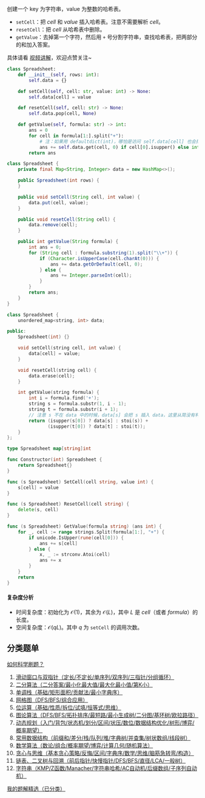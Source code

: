 创建一个 key 为字符串，value 为整数的哈希表。

- $\texttt{setCell}$：把 $\textit{cell}$ 和 $\textit{value}$ 插入哈希表。注意不需要解析 $\textit{cell}$。
- $\texttt{resetCell}$：把 $\textit{cell}$ 从哈希表中删除。
- $\texttt{getValue}$：去掉第一个字符，然后用 $\texttt{+}$ 号分割字符串，查找哈希表，把两部分的和加入答案。

具体请看 [视频讲解](https://www.bilibili.com/video/BV1i6Q8YUEtN/?t=1m53s)，欢迎点赞关注~

```py [sol-Python3]
class Spreadsheet:
    def __init__(self, rows: int):
        self.data = {}

    def setCell(self, cell: str, value: int) -> None:
        self.data[cell] = value

    def resetCell(self, cell: str) -> None:
        self.data.pop(cell, None)

    def getValue(self, formula: str) -> int:
        ans = 0
        for cell in formula[1:].split("+"):
            # 注：如果用 defaultdict(int)，哪怕是访问 self.data[cell] 也会把 cell 插入哈希表，增加空间复杂度
            ans += self.data.get(cell, 0) if cell[0].isupper() else int(cell)
        return ans
```

```java [sol-Java]
class Spreadsheet {
    private final Map<String, Integer> data = new HashMap<>();

    public Spreadsheet(int rows) {
    }

    public void setCell(String cell, int value) {
        data.put(cell, value);
    }

    public void resetCell(String cell) {
        data.remove(cell);
    }

    public int getValue(String formula) {
        int ans = 0;
        for (String cell : formula.substring(1).split("\\+")) {
            if (Character.isUpperCase(cell.charAt(0))) {
                ans += data.getOrDefault(cell, 0);
            } else {
                ans += Integer.parseInt(cell);
            }
        }
        return ans;
    }
}
```

```cpp [sol-C++]
class Spreadsheet {
    unordered_map<string, int> data;

public:
    Spreadsheet(int) {}

    void setCell(string cell, int value) {
        data[cell] = value;
    }

    void resetCell(string cell) {
        data.erase(cell);
    }

    int getValue(string formula) {
        int i = formula.find('+');
        string s = formula.substr(1, i - 1);
        string t = formula.substr(i + 1);
        // 注意 s 不在 data 中的时候，data[s] 会把 s 插入 data，这里从简没有判断
        return (isupper(s[0]) ? data[s] : stoi(s)) +
               (isupper(t[0]) ? data[t] : stoi(t));
    }
};
```

```go [sol-Go]
type Spreadsheet map[string]int

func Constructor(int) Spreadsheet {
	return Spreadsheet{}
}

func (s Spreadsheet) SetCell(cell string, value int) {
	s[cell] = value
}

func (s Spreadsheet) ResetCell(cell string) {
	delete(s, cell)
}

func (s Spreadsheet) GetValue(formula string) (ans int) {
	for _, cell := range strings.Split(formula[1:], "+") {
		if unicode.IsUpper(rune(cell[0])) {
			ans += s[cell]
		} else {
			x, _ := strconv.Atoi(cell)
			ans += x
		}
	}
	return
}
```

#### 复杂度分析

- 时间复杂度：初始化为 $\mathcal{O}(1)$，其余为 $\mathcal{O}(L)$，其中 $L$ 是 $\textit{cell}$（或者 $\textit{formula}$）的长度。
- 空间复杂度：$\mathcal{O}(qL)$。其中 $q$ 为 $\texttt{setCell}$ 的调用次数。

## 分类题单

[如何科学刷题？](https://leetcode.cn/circle/discuss/RvFUtj/)

1. [滑动窗口与双指针（定长/不定长/单序列/双序列/三指针/分组循环）](https://leetcode.cn/circle/discuss/0viNMK/)
2. [二分算法（二分答案/最小化最大值/最大化最小值/第K小）](https://leetcode.cn/circle/discuss/SqopEo/)
3. [单调栈（基础/矩形面积/贡献法/最小字典序）](https://leetcode.cn/circle/discuss/9oZFK9/)
4. [网格图（DFS/BFS/综合应用）](https://leetcode.cn/circle/discuss/YiXPXW/)
5. [位运算（基础/性质/拆位/试填/恒等式/思维）](https://leetcode.cn/circle/discuss/dHn9Vk/)
6. [图论算法（DFS/BFS/拓扑排序/最短路/最小生成树/二分图/基环树/欧拉路径）](https://leetcode.cn/circle/discuss/01LUak/)
7. [动态规划（入门/背包/状态机/划分/区间/状压/数位/数据结构优化/树形/博弈/概率期望）](https://leetcode.cn/circle/discuss/tXLS3i/)
8. [常用数据结构（前缀和/差分/栈/队列/堆/字典树/并查集/树状数组/线段树）](https://leetcode.cn/circle/discuss/mOr1u6/)
9. [数学算法（数论/组合/概率期望/博弈/计算几何/随机算法）](https://leetcode.cn/circle/discuss/IYT3ss/)
10. [贪心与思维（基本贪心策略/反悔/区间/字典序/数学/思维/脑筋急转弯/构造）](https://leetcode.cn/circle/discuss/g6KTKL/)
11. [链表、二叉树与回溯（前后指针/快慢指针/DFS/BFS/直径/LCA/一般树）](https://leetcode.cn/circle/discuss/K0n2gO/)
12. [字符串（KMP/Z函数/Manacher/字符串哈希/AC自动机/后缀数组/子序列自动机）](https://leetcode.cn/circle/discuss/SJFwQI/)

[我的题解精选（已分类）](https://github.com/EndlessCheng/codeforces-go/blob/master/leetcode/SOLUTIONS.md)
